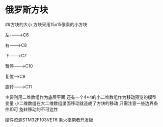 # 俄罗斯方块

##方块的大小
方块采用15x15像素的小方块

左---->C6

右--->C8

下--->C7

暂停--->C10

复位-->C9

旋转--->C11

主要利用二维数组作为底层平面
还有一个4*4的小二维数组作为移动预览的模型变量
小二维数组在大二维数组里面移动就造成了方块的移动
只需注意一些边界条件即可
旋转移动的不可达性

硬件资源STM32F103VET6   秉火指南者开发板